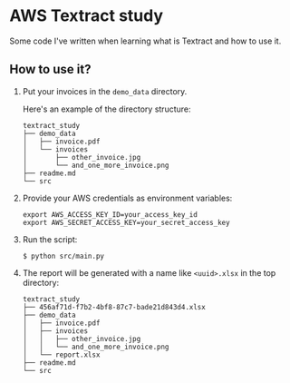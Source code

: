 # AWS Textract study

Some code I've written when learning what is Textract and how to use it.

## How to use it?

1. Put your invoices in the `demo_data` directory.

    Here's an example of the directory structure:
    ```
    textract_study
    ├── demo_data
    │   ├── invoice.pdf
    │   └── invoices
    │       ├── other_invoice.jpg
    │       └── and_one_more_invoice.png
    ├── readme.md
    └── src
    ```

2. Provide your AWS credentials as environment variables:
    ```
    export AWS_ACCESS_KEY_ID=your_access_key_id
    export AWS_SECRET_ACCESS_KEY=your_secret_access_key
    ```

3. Run the script:
    ```shell
    $ python src/main.py
    ```
   
4. The report will be generated with a name like `<uuid>.xlsx` in the top directory:
    ```
    textract_study
    ├── 456af71d-f7b2-4bf8-87c7-bade21d843d4.xlsx
    ├── demo_data
    │   ├── invoice.pdf
    │   ├── invoices
    │   │   ├── other_invoice.jpg
    │   │   └── and_one_more_invoice.png
    │   └── report.xlsx
    ├── readme.md
    └── src
    ```
   